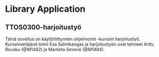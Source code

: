 # Library Application

## TTOS0300-harjoitustyö

Tämä sovellus on käyttöliittymien ohjelmointi -kurssin harjoitustyö. Kurssinvetäjänä toimi Esa Salmikangas ja harjoitustyön ovat tehneet Arttu Rousku (@M1482) ja Markéta Sovová (@M1484).